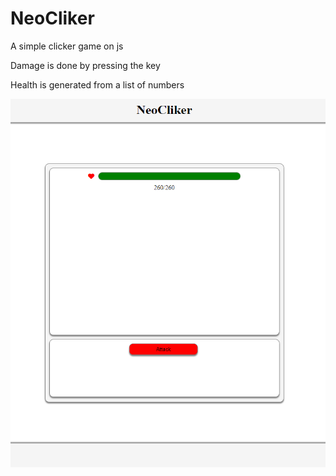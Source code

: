 # NeoCliker

A simple clicker game on js

Damage is done by pressing the key

Health is generated from a list of numbers

![Image alt](https://github.com/NeonMurdered/NeoCliker/raw/main/NeoCliker/image/intro.png)
